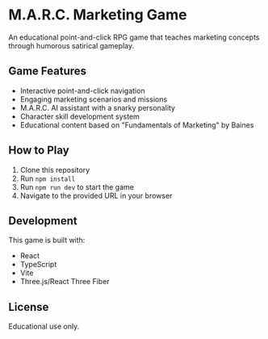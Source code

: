# M.A.R.C. Marketing Game

An educational point-and-click RPG game that teaches marketing concepts through humorous satirical gameplay. 

## Game Features

- Interactive point-and-click navigation
- Engaging marketing scenarios and missions
- M.A.R.C. AI assistant with a snarky personality
- Character skill development system
- Educational content based on "Fundamentals of Marketing" by Baines

## How to Play

1. Clone this repository
2. Run `npm install`
3. Run `npm run dev` to start the game
4. Navigate to the provided URL in your browser

## Development

This game is built with:
- React
- TypeScript
- Vite
- Three.js/React Three Fiber

## License

Educational use only.
